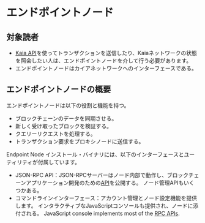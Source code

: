 # エンドポイントノード

## 対象読者<a id="intended-audience"></a>

- [Kaia API](../../references/json-rpc/klay/account-created)を使ってトランザクションを送信したり、Kaiaネットワークの状態を照会したい人は、エンドポイントノードを介して行う必要があります。
- エンドポイントノードはカイアネットワークへのインターフェースである。

## エンドポイントノードの概要<a id="endpoint-node-overview"></a>

エンドポイントノードは以下の役割と機能を持つ。

- ブロックチェーンのデータを同期させる。
- 新しく受け取ったブロックを検証する。
- クエリーリクエストを処理する。
- トランザクション要求をプロキシノードに送信する。

Endpoint Node インストール・バイナリには、以下のインターフェースとユーティリティが付属しています。

- JSON-RPC API：JSON-RPCサーバーはノード内部で動作し、ブロックチェーンアプリケーション開発のための[API](../../references/json-rpc/klay/account-created)を公開する。 ノード管理APIもいくつかある。
- コマンドラインインターフェース：アカウント管理とノード設定機能を提供します。 インタラクティブなJavaScriptコンソールも提供され、ノードに添付される。 JavaScript console implements most of the [RPC APIs](../../references/json-rpc/references.md).